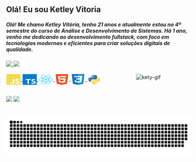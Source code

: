 ## Olá! Eu sou Ketley Vitoria

<h5>Olá! Me chamo Ketley Vitória, tenho 21 anos e atualmente estou no 4º semestre do curso de Análise e Desenvolvimento de Sistemas. Há 1 ano, venho me dedicando ao desenvolvimento fullstack, com foco em tecnologias modernas e eficientes para criar soluções digitais de qualidade.</h5>

<div>
  <a href="https://github.com/ketleyV">
  <img heigth="140cm" src="https://github-readme-stats.vercel.app/api?username=KetleyV&show_icons=true&theme=dracula&include_all_comits=true"&acount_private=true"/>
  <img height="140cm" src="https://github-readme-stats.vercel.app/api/top-langs/?username=KetleyV&layout=compact&langs_count=16&theme=dracula"/>
</div>

<div style="display: inline_block"><br>
  <img align="center" alt="ketley-Js" height="30" width="40" src="https://raw.githubusercontent.com/devicons/devicon/master/icons/javascript/javascript-plain.svg">
  <img align="center" alt="ketley-Ts" height="30" width="40" src="https://raw.githubusercontent.com/devicons/devicon/master/icons/typescript/typescript-plain.svg">
  <img align="center" alt="ketley-React" height="30" width="40" src="https://raw.githubusercontent.com/devicons/devicon/master/icons/react/react-original.svg">
  <img align="center" alt="ketley-HTML" height="30" width="40" src="https://raw.githubusercontent.com/devicons/devicon/master/icons/html5/html5-original.svg">
  <img align="center" alt="ketley-CSS" height="30" width="40" src="https://raw.githubusercontent.com/devicons/devicon/master/icons/css3/css3-original.svg">
  <img align="center" alt="ketley-Python" height="30" width="40" src="https://raw.githubusercontent.com/devicons/devicon/master/icons/python/python-original.svg">
  <img align="right" alt="kety-gif" src="https://media1.tenor.com/m/zzJ2UjP648IAAAAd/cheering-cute.gif" width="150px">
</div>
  
  ##
 
<div> 
  <a href = "mailto:ketleyvitoria199@gmail.com"><img src="https://img.shields.io/badge/-Gmail-%23333?style=for-the-badge&logo=gmail&logoColor=white" target="_blank"></a>
  <a href="https://www.linkedin.com/in/ketley-vitoria-2808522ab" target="_blank"><img src="https://img.shields.io/badge/-LinkedIn-%230077B5?style=for-the-badge&logo=linkedin&logoColor=white" target="_blank"></a> 
  
</div>

#

<picture align="center">
  <source media="(prefers-color-scheme: dark)" srcset="https://raw.githubusercontent.com/KetleyV/ketleyV/output/github-contribution-grid-snake-dark.svg">
  <source media="(prefers-color-scheme: light)" srcset="https://raw.githubusercontent.com/KetleyV/ketleyV/output/github-contribution-grid-snake-dark.svg">
  <img align="center" alt="github contribution grid snake animation" src="https://raw.githubusercontent.com/KetleyV/ketleyV/output/github-contribution-grid-snake-dark.svg">
</picture>
